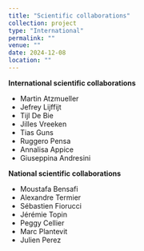 ```yaml
---
title: "Scientific collaborations"
collection: project
type: "International"
permalink: ""
venue: ""
date: 2024-12-08
location: ""
---
```


**International scientific collaborations**
* Martin Atzmueller
* Jefrey Lijffijt
* Tijl De Bie
* Jilles Vreeken
* Tias Guns
* Ruggero Pensa
* Annalisa Appice
* Giuseppina Andresini


**National scientific collaborations**
* Moustafa Bensafi
* Alexandre Termier
* Sébastien Fiorucci
* Jérémie Topin
* Peggy Cellier
* Marc Plantevit
* Julien Perez
